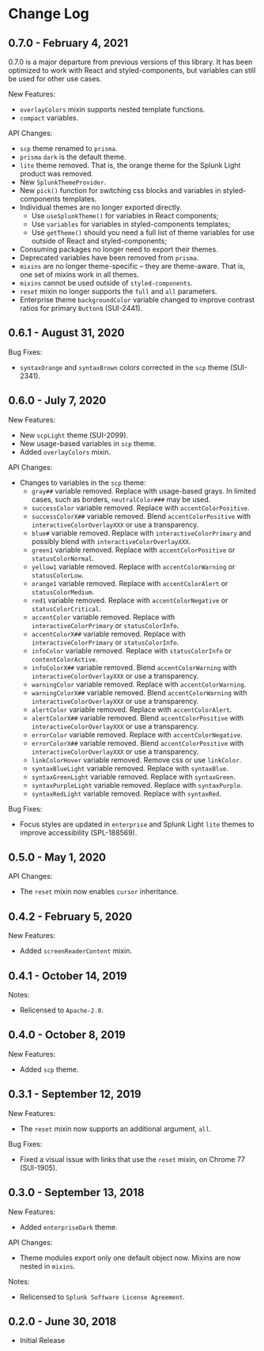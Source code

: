 Change Log
============

0.7.0 - February 4, 2021
----------

0.7.0 is a major departure from previous versions of this library. It has been optimized to work with React and styled-components,
but variables can still be used for other use cases.

New Features:
* `overlayColors` mixin supports nested template functions.
* `compact` variables.

API Changes:
* `scp` theme renamed to `prisma`.
* `prisma` `dark` is the default theme.
* `lite` theme removed. That is, the orange theme for the Splunk Light product was removed.
* New `SplunkThemeProvider`.
* New `pick()` function for switching css blocks and variables in styled-components templates.
* Individual themes are no longer exported directly. 
    * Use `useSplunkTheme()` for variables in React components;
    * Use `variables` for variables in styled-components templates;
    * Use `getTheme()` should you need a full list of theme variables for use outside of React and styled-components;
* Consuming packages no longer need to export their themes.
* Deprecated variables have been removed from `prisma`.
* `mixins` are no longer theme-specific – they are theme-aware. That is, one set of mixins work in all themes.
* `mixins` cannot be used outside of `styled-components`.
* `reset` mixin no longer supports the `full` and `all` parameters.
* Enterprise theme `backgroundColor` variable changed to improve contrast ratios for primary `Button`s (SUI-2441).

0.6.1 - August 31, 2020
----------
Bug Fixes:
* `syntaxOrange` and `syntaxBrown` colors corrected in the `scp` theme (SUI-2341).

0.6.0 - July 7, 2020
----------
New Features:
* New `scpLight` theme (SUI-2099).
* New usage-based variables in `scp` theme.
* Added `overlayColors` mixin.

API Changes:
* Changes to variables in the `scp` theme:
  * `gray##` variable removed. Replace with usage-based grays. In limited cases, such as borders, `neutralColor###` may be used.
  * `successColor` variable removed. Replace with `accentColorPositive`.
  * `successColorX##` variable removed. Blend `accentColorPositive` with `interactiveColorOverlayXXX` or use a transparency.
  * `blue#` variable removed. Replace with `interactiveColorPrimary` and possibly blend with `interactiveColorOverlayXXX`.
  * `green1` variable removed. Replace with `accentColorPositive` or `statusColorNormal`.
  * `yellow1` variable removed. Replace with `accentColorWarning` or `statusColorLow`.
  * `orange1` variable removed. Replace with `accentColorAlert` or `statusColorMedium`.
  * `red1` variable removed. Replace with `accentColorNegative` or `statusColorCritical`.
  * `accentColor` variable removed. Replace with `interactiveColorPrimary` or `statusColorInfo`.
  * `accentColorX##` variable removed. Replace with `interactiveColorPrimary` or `statusColorInfo`.
  * `infoColor` variable removed. Replace with `statusColorInfo` or `contentColorActive`.
  * `infoColorX##` variable removed. Blend `accentColorWarning` with `interactiveColorOverlayXXX` or use a transparency.
  * `warningColor` variable removed. Replace with `accentColorWarning`.
  * `warningColorX##` variable removed. Blend `accentColorWarning` with `interactiveColorOverlayXXX` or use a transparency.
  * `alertColor` variable removed. Replace with `accentColorAlert`.
  * `alertColorX##` variable removed. Blend `accentColorPositive` with `interactiveColorOverlayXXX` or use a transparency.
  * `errorColor` variable removed. Replace with `accentColorNegative`.
  * `errorColorX##` variable removed. Blend `accentColorPositive` with `interactiveColorOverlayXXX` or use a transparency.
  * `linkColorHover` variable removed. Remove css or use `linkColor`.
  * `syntaxBlueLight` variable removed. Replace with `syntaxBlue`.
  * `syntaxGreenLight` variable removed. Replace with `syntaxGreen`.
  * `syntaxPurpleLight` variable removed. Replace with `syntaxPurple`.
  * `syntaxRedLight` variable removed. Replace with `syntaxRed`.

Bug Fixes:
* Focus styles are updated in `enterprise` and Splunk Light `lite` themes to improve accessibility (SPL-188569).

0.5.0 - May 1, 2020
----------
API Changes:
* The `reset` mixin now enables `cursor` inheritance.

0.4.2 - February 5, 2020
----------
New Features:
* Added `screenReaderContent` mixin.

0.4.1 - October 14, 2019
----------
Notes:
* Relicensed to `Apache-2.0`.

0.4.0 - October 8, 2019
----------
New Features:
* Added `scp` theme.

0.3.1 - September 12, 2019
----------
New Features:
* The `reset` mixin now supports an additional argument, `all`.

Bug Fixes:
* Fixed a visual issue with links that use the `reset` mixin, on Chrome 77 (SUI-1905).

0.3.0 - September 13, 2018
----------
New Features:
* Added `enterpriseDark` theme.

API Changes:
* Theme modules export only one default object now. Mixins are now nested in `mixins`.

Notes:
* Relicensed to `Splunk Software License Agreement`.

0.2.0 - June 30, 2018
----------
* Initial Release
